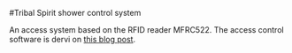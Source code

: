 #Tribal Spirit shower control system

An access system based on the RFID reader MFRC522.
The access control software is dervi on [this blog post](https://www.hackster.io/muhammad-aqib/rfid-based-access-control-system-using-arduino-de5359).